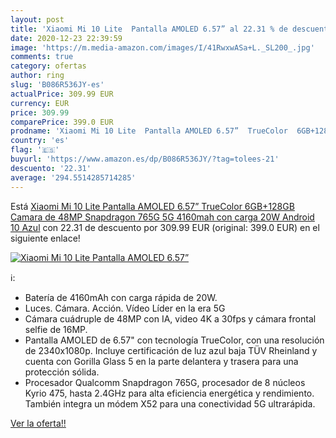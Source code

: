 ```yaml
---
layout: post
title: 'Xiaomi Mi 10 Lite  Pantalla AMOLED 6.57” al 22.31 % de descuento'
date: 2020-12-23 22:39:59
image: 'https://m.media-amazon.com/images/I/41RwxwASa+L._SL200_.jpg'
comments: true
category: ofertas
author: ring
slug: 'B086R536JY-es'
actualPrice: 309.99 EUR
currency: EUR
price: 309.99
comparePrice: 399.0 EUR
prodname: 'Xiaomi Mi 10 Lite  Pantalla AMOLED 6.57”  TrueColor  6GB+128GB  Camara de 48MP  Snapdragon 765G  5G  4160mah con carga 20W  Android 10  Azul'
country: 'es'
flag: '🇪🇸'
buyurl: 'https://www.amazon.es/dp/B086R536JY/?tag=tolees-21'
descuento: '22.31'
average: '294.5514285714285'
---
```


Está [Xiaomi Mi 10 Lite  Pantalla AMOLED 6.57”  TrueColor  6GB+128GB  Camara de 48MP  Snapdragon 765G  5G  4160mah con carga 20W  Android 10  Azul](https://www.amazon.es/dp/B086R536JY/?tag=tolees-21) con 22.31 de descuento por 309.99 EUR (original: 399.0 EUR) en el siguiente enlace!

[![Xiaomi Mi 10 Lite  Pantalla AMOLED 6.57”](https://m.media-amazon.com/images/I/41RwxwASa+L._SL200_.jpg)](https://www.amazon.es/dp/B086R536JY/?tag=tolees-21)

ℹ️:

- Batería de 4160mAh con carga rápida de 20W.
- Luces. Cámara. Acción. Vídeo Líder en la era 5G
- Cámara cuádruple de 48MP con IA, video 4K a 30fps y cámara frontal selfie de 16MP.
- Pantalla AMOLED de 6.57" con tecnología TrueColor, con una resolución de 2340x1080p. Incluye certificación de luz azul baja TÜV Rheinland y cuenta con Gorilla Glass 5 en la parte delantera y trasera para una protección sólida.
- Procesador Qualcomm Snapdragon 765G, procesador de 8 núcleos Kyrio 475, hasta 2.4GHz para alta eficiencia energética y rendimiento. También integra un módem X52 para una conectividad 5G ultrarápida.

[Ver la oferta!!](https://www.amazon.es/dp/B086R536JY/?tag=tolees-21)
